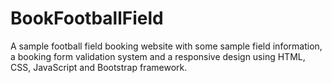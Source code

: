 # BookFootballField
A sample football field booking website with some sample field information, a booking form validation system and a responsive design using HTML, CSS, JavaScript and Bootstrap framework.
